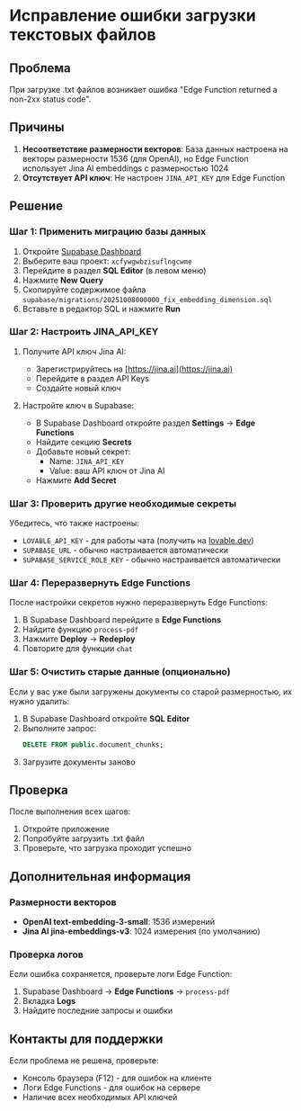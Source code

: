 # Исправление ошибки загрузки текстовых файлов

## Проблема
При загрузке .txt файлов возникает ошибка "Edge Function returned a non-2xx status code".

## Причины
1. **Несоответствие размерности векторов**: База данных настроена на векторы размерности 1536 (для OpenAI), но Edge Function использует Jina AI embeddings с размерностью 1024
2. **Отсутствует API ключ**: Не настроен `JINA_API_KEY` для Edge Function

## Решение

### Шаг 1: Применить миграцию базы данных

1. Откройте [Supabase Dashboard](https://supabase.com/dashboard)
2. Выберите ваш проект: `xcfywgwbzisuflngcwme`
3. Перейдите в раздел **SQL Editor** (в левом меню)
4. Нажмите **New Query**
5. Скопируйте содержимое файла `supabase/migrations/20251008000000_fix_embedding_dimension.sql`
6. Вставьте в редактор SQL и нажмите **Run**

### Шаг 2: Настроить JINA_API_KEY

1. Получите API ключ Jina AI:
   - Зарегистрируйтесь на [https://jina.ai](https://jina.ai)
   - Перейдите в раздел API Keys
   - Создайте новый ключ

2. Настройте ключ в Supabase:
   - В Supabase Dashboard откройте раздел **Settings** → **Edge Functions**
   - Найдите секцию **Secrets**
   - Добавьте новый секрет:
     - Name: `JINA_API_KEY`
     - Value: ваш API ключ от Jina AI
   - Нажмите **Add Secret**

### Шаг 3: Проверить другие необходимые секреты

Убедитесь, что также настроены:
- `LOVABLE_API_KEY` - для работы чата (получить на [lovable.dev](https://lovable.dev))
- `SUPABASE_URL` - обычно настраивается автоматически
- `SUPABASE_SERVICE_ROLE_KEY` - обычно настраивается автоматически

### Шаг 4: Переразвернуть Edge Functions

После настройки секретов нужно переразвернуть Edge Functions:

1. В Supabase Dashboard перейдите в **Edge Functions**
2. Найдите функцию `process-pdf`
3. Нажмите **Deploy** → **Redeploy**
4. Повторите для функции `chat`

### Шаг 5: Очистить старые данные (опционально)

Если у вас уже были загружены документы со старой размерностью, их нужно удалить:

1. В Supabase Dashboard откройте **SQL Editor**
2. Выполните запрос:
   ```sql
   DELETE FROM public.document_chunks;
   ```
3. Загрузите документы заново

## Проверка

После выполнения всех шагов:
1. Откройте приложение
2. Попробуйте загрузить .txt файл
3. Проверьте, что загрузка проходит успешно

## Дополнительная информация

### Размерности векторов
- **OpenAI text-embedding-3-small**: 1536 измерений
- **Jina AI jina-embeddings-v3**: 1024 измерения (по умолчанию)

### Проверка логов
Если ошибка сохраняется, проверьте логи Edge Function:
1. Supabase Dashboard → **Edge Functions** → `process-pdf`
2. Вкладка **Logs**
3. Найдите последние запросы и ошибки

## Контакты для поддержки
Если проблема не решена, проверьте:
- Консоль браузера (F12) - для ошибок на клиенте
- Логи Edge Functions - для ошибок на сервере
- Наличие всех необходимых API ключей

